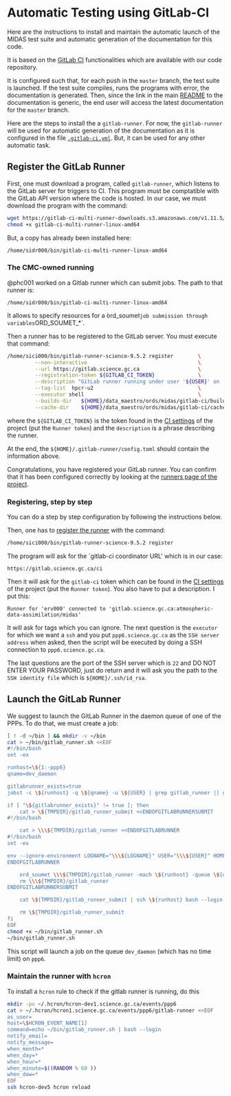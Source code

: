 # Automatic Testing using GitLab-CI

Here are the instructions to install and maintain the automatic launch of
the MIDAS test suite and automatic generation of the documentation for
this code.

It is based on the [GitLab CI](https://docs.gitlab.com/ce/ci)
functionalities which are available with our code repository.

It is configured such that, for each push in the `master` branch, the
test suite is launched.  If the test suite compiles, runs the programs
with error, the documentation is generated.  Then, since the link in
the main [README](README.md) to the documentation is generic, the end
user will access the latest documentation for the `master` branch.

Here are the steps to install the a `gitlab-runner`.  For now, the
`gitlab-runner` will be used for automatic generation of the
documentation as it is configured in the file
[`.gitlab-ci.yml`](.gitlab-ci.yml).  But, it can be used for any other
automatic task.

## Register the GitLab Runner

First, one must download a program, called `gitlab-runner`, which
listens to the GitLab server for triggers to CI.  This program must be
comptatible with the GitLab API version where the code is hosted.  In our
case, we must download the program with the command:
```bash
wget https://gitlab-ci-multi-runner-downloads.s3.amazonaws.com/v1.11.5/binaries/gitlab-ci-multi-runner-linux-amd64
chmod +x gitlab-ci-multi-runner-linux-amd64
```
But, a copy has already been installed here:
```
/home/sidr000/bin/gitlab-ci-multi-runner-linux-amd64
```

### The CMC-owned running

@phc001 worked on a Gitlab runner which can submit jobs.  The path to
that runner is:
```
/home/sidr000/bin/gitlab-ci-multi-runner-linux-amd64
```
It allows to specify resources for a ̀ord_soumet` job submission
through variables `ORD_SOUMET_*`.

Then a runner has to be registered to the GitLab server.  You must
execute that command:
```bash
/home/sici000/bin/gitlab-runner-science-9.5.2 register        \
         --non-interactive                                    \
         --url https://gitlab.science.gc.ca                   \
         --registration-token ${GITLAB_CI_TOKEN}              \
         --description "GitLab runner running under user '${USER}' on '${TRUE_HOST}'."    \
         --tag-list  hpcr-u2                                  \
         --executor shell                                     \
         --builds-dir   ${HOME}/data_maestro/ords/midas/gitlab-ci/builds \
         --cache-dir    ${HOME}/data_maestro/ords/midas/gitlab-ci/cache
```

where the `${GITLAB_CI_TOKEN}` is the token found in the [CI
settings](https://gitlab.science.gc.ca/atmospheric-data-assimilation/midas/pipelines/settings)
of the project (put the `Runner token`) and the `description` is a
phrase describing the runner.

At the end, the `${HOME}/.gitlab-runner/config.toml` should contain
the information above.

Congratulations, you have registered your GitLab runner.  You can
confirm that it has been configured correctly by looking at the
[runners page of the
project](https://gitlab.science.gc.ca/atmospheric-data-assimilation/midas/runners).

### Registering, step by step

You can do a step by step configuration by following the instructions
below.

Then, one has to [register the
runner](https://docs.gitlab.com/runner/register) with the command:
```bash
/home/sici000/bin/gitlab-runner-science-9.5.2 register
```
The program will ask for the `gitlab-ci coordinator URL' which is in
our case:
```
https://gitlab.science.gc.ca/ci
```

Then it will ask for the `gitlab-ci` token which can be found in the [CI
settings](https://gitlab.science.gc.ca/atmospheric-data-assimilation/midas/pipelines/settings)
of the project (put the `Runner token`).  You also have to put a
description.  I put this:
```
Runner for 'erv000' connected to 'gitlab.science.gc.ca:atmospheric-data-assimilation/midas'
```

It will ask for tags which you can ignore.  The next question is the
`executor` for which we want a `ssh` and you put
`ppp6.science.gc.ca` as the `SSH server address` when asked, then
the script will be executed by doing a SSH connection to
`ppp6.science.gc.ca`.

The last questions are the port of the SSH server which is `22` and DO
NOT ENTER YOUR PASSWORD, just do return and it will ask you the path
to the `SSH identity file` which is `${HOME}/.ssh/id_rsa`.

## Launch the GitLab Runner

We suggest to launch the GitLab Runner in the daemon queue of one of the PPPs.  To do that, we must create a job:
```bash
[ ! -d ~/bin ] && mkdir -v ~/bin
cat > ~/bin/gitlab_runner.sh <<EOF
#!/bin/bash
set -ex

runhost=\${1:-ppp6}
qname=dev_daemon

gitlabrunner_exists=true
jobst -c \${runhost} -q \${qname} -u \${USER} | grep gitlab_runner || gitlabrunner_exists=false

if [ "\${gitlabrunner_exists}" != true ]; then
    cat > \${TMPDIR}/gitlab_runner_submit <<ENDOFGITLABRUNNERSUBMIT
#!/bin/bash

    cat > \\\${TMPDIR}/gitlab_runner <<ENDOFGITLABRUNNER
#!/bin/bash
set -ex

env --ignore-environment LOGNAME="\\\${LOGNAME}" USER="\\\${USER}" HOME="\\\${HOME}" PATH=/bin:/usr/bin /home/sici000/bin/gitlab-runner-science-9.5.2 run --log-level debug run 2>&1 | ts "%F %T%z"
ENDOFGITLABRUNNER

    ord_soumet \\\${TMPDIR}/gitlab_runner -mach \${runhost} -queue \${qname} -cpus 1 -w \$((90*24*60))
    rm \\\${TMPDIR}/gitlab_runner
ENDOFGITLABRUNNERSUBMIT

    cat \${TMPDIR}/gitlab_runner_submit | ssh \${runhost} bash --login

    rm \${TMPDIR}/gitlab_runner_submit
fi
EOF
chmod +x ~/bin/gitlab_runner.sh
~/bin/gitlab_runner.sh
```

This script will launch a job on the queue `dev_daemon` (which has no time limit) on `ppp6`.

### Maintain the runner with `hcron`

To install a `hcron` rule to check if the gitlab runner is running, do this
```bash
mkdir -pv ~/.hcron/hcron-dev1.science.gc.ca/events/ppp6
cat > ~/.hcron/hcron1.science.gc.ca/events/ppp6/gitlab-runner <<EOF
as_user=
host=\$HCRON_EVENT_NAME[1]
command=echo ~/bin/gitlab_runner.sh | bash --login
notify_email=
notify_message=
when_month=*
when_day=*
when_hour=*
when_minute=$((RANDOM % 60 ))
when_dow=*
EOF
ssh hcron-dev5 hcron reload
```
